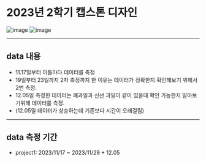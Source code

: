 # 2023년 2학기 캡스톤 디자인

![image](https://img.shields.io/badge/language-Python-blueviolet?style=flat-square&logo=Python)
![image](https://img.shields.io/badge/Latest%20Update-231117-9cf?style=flat-square)
<br/>

---
## data 내용
 - 11.17일부터 이틀마다 데이터를 측정
 - 19일부터 23일까지 2차 측정까지 한 이유는 데이터가 정확한지 확인해보기 위해서 2번 측정.
 - 12.05일 측정한 데이터는 폐과일과 신선 과일이 같이 있을때 확인 가능한지 알아보기위해 데이터를 측정.
 - (12.05일 데이터가 상승하는데 기존보다 시간이 오래걸림)
---
## data 측정 기간 
- project1: 2023/11/17 ~ 2023/11/29 + 12.05
<br/>
  
